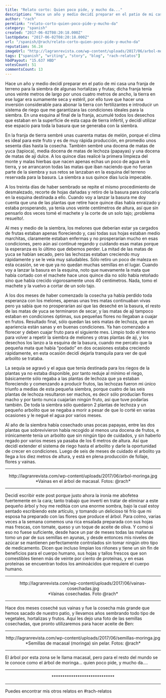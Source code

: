 ```yaml
---
title: "Relato corto: Quien poco pide, y mucho da..."
description: "Hace un año y medio decidí preparar en el patio de mi casa una franja de terreno para la siembra de algunas hortalizas y frutas; dicha franja tenía un..."
author: "rach"
permlink: "relato-corto-quien-poco-pide-y-mucho-da"
category: "spanish"
created: "2017-06-02T08:20:18.000Z"
lastUpdate: "2017-06-02T08:20:18.000Z"
url: "/spanish/@rach/relato-corto-quien-poco-pide-y-mucho-da"
reputation: 56.24
imageUrl: "http://lagranrevista.com/wp-content/uploads/2017/06/arbol-moringa.jpg"
tags: ["spanish", "writing", "story", "blog", "rach-relatos"]
hbdPayout: "15.637 HBD"
votesCount: 51
commentsCount: 13
---
```


Hace un año y medio decidí preparar en el patio de mi casa una franja de terreno para la siembra de algunas hortalizas y frutas; dicha franja tenía unos veinte metros de largo por unos cuatro metros de ancho, la tierra en ese lugar era sumamente seca y estéril, por ello tuve que hacer una inversión considerable para abonar la tierra con fertilizantes e introducir un sistema de riego que me garantizara las condiciones ideales para la siembra. En una esquina al final de la franja, acumulé todos los desechos que estaban en la superficie de esta capa de tierra infértil, y decidí utilizar ese espacio para toda la basura que se generaba con la siembra. 

En la franja de tierra sembré unas cuarenta matas de melón, porque el clima es ideal para este fruto y es de muy rápida producción, en promedio unos sesenta días hasta la cosecha. También sembré una docena de  matas de yuca (tapioca), media docena de matas de lechoza (papayas) y una docena de matas de ají dulce. A los quince días realicé la primera limpieza del monte y malas hierbas que nacen apenas echas un poco de agua en la tierra, y se arrancaron todas las matas que iban naciendo que no fueran parte de la siembra y sus retos se lanzaban en la esquina del terreno reservada para la basura.
La siembra a sus quince días lucía impecable.

A los treinta días de haber sembrado se repite el mismo procedimiento de desmalezado, recorte de hojas dañadas y retiro de la basura para colocarla en la esquina destinada a ello. Cuando voy a lanzar la basura me doy cuenta que una de las plantas que retire hace quince días había enraizado y estaba prosperando, ya tenía unos veinte centímetros de altura, así que sin pensarlo dos veces tomé el machete y la corte de un solo tajo; ¡problema resuelto!.

Al mes y medio de la siembra, los melones que deberían estar ya cargados de frutas estaban apenas floreciendo y, casi todas sus hojas estaban medio marchitas, claramente estaban enfermas y no prosperarían mucho en esas condiciones, pero aún así continué regando y cuidando esas matas porque la esperanza es lo último que debemos perder.  La mitad de las matas de yuca se habían secado, pero las lechozas estaban creciendo muy rápidamente y se le veía muy saludables. Sólo retiro un poco de maleza en esta ocasión, se ve que ya no quedan muchas semillas en el lugar. Cuando voy a lanzar la basura en la esquina, noto que nuevamente la mata que había cortado con el machete hace unos quince día no sólo había retoñado sino que había crecido vigorosamente unos 40 centímetros. Nada, tomo el machete y la vuelvo a cortar de un solo tajo. 

A los dos meses de haber comenzado la cosecha ya había perdido toda esperanza con los melones, apenas unas tres matas continuaban vivas pero ya sabía que no prosperarían así que las deseché en la basura, el resto de las matas de yuca se terminaron de secar, y las matas de ají tampoco estaban en condiciones óptimas, sus pequeñas flores no llegaban a cuajar en frutos. Resultado final, sólo quedan las seis matas de lechoza, que en apariencia están sanas y en buenas condiciones. Ya han comenzado a florecer y deben cuajar fruto para el siguiente mes. Limpio todo el terreno para volver a repetir la siembra de melones y otras plantas de ají, y los desechos los lanzo a la esquina de la basura, cuando me percato que la pequeña mata que había “podado” en dos ocasiones estaba creciendo rápidamente, en esta ocasión decidí dejarla tranquila para ver de qué arbolito se trataba.

La sequía se agravó y el agua que tenía destinada para los riegos de la plantas ya no estaba disponible, por tanto reduje al mínimo el riego, básicamente sólo regaba a las plantas de lechoza que ya estaban floreciendo y comenzando a producir frutos, las lechozas fueron mi único triunfo a medias de esta pequeña siembra, porque cuatro de las seis plantas de lechoza resultaron ser machos, es decir sólo producían flores macho y por tanto nunca cuajarían ningún fruto, así que tuve podarlas también. De toda la siembra sólo quedaron 2 plantas de lechoza y un pequeño arbolito que se negaba a morir a pesar de que lo corté en varias ocasiones y le negué el agua por varios meses. 

Al año de la siembra había cosechado unas pocas papayas, entre las dos plantas que sobrevivieron había recogido al menos una docena de frutos, e irónicamente tenía un arbolito que sin ningún tipo de cuidados, y sin haberlo regado por varios meses ya pasaba de los 6 metros de altura. Así que decidí extender el sistema de riego hasta el arbolito y darle la oportunidad de crecer en condiciones. Luego de seis de meses de cuidado el arbolito ya llega a los diez metros de altura, y está en plena producción de follaje, flores y vainas.
<hr>

<center>http://lagranrevista.com/wp-content/uploads/2017/06/arbol-moringa.jpg</center>
<center>*Vainas en el árbol de macasal. Fotos: @rach*</center>

<hr>

Decidí escribir este post porque justo ahora la ironía me abofetea fuertemente en la cara; tanto trabajo que invertí en tratar de eliminar a este pequeño árbol y hoy me reditúa con una enorme sombra, bajo la cual estoy sentado escribiendo este artículo, y tomando un delicioso té frío que mi esposa ha preparado con las flores que produce el árbol. Para colmo, varias veces a la semana comemos una rica ensalada preparada con sus hojas mas frescas, con tomate, queso y un toque de aceite de oliva. 
Y como si eso no fuese suficiente, desde hace un par de meses todas las mañanas tomo un par de sus semillas en ayunas, y desde entonces mis niveles de azúcar se mantienen perfectamente controlados sin tomar ningún otro tipo de medicamento. Dicen que incluso limpian los riñones y tiene un sin fin de beneficios para el cuerpo humano, sus hojas y tallos frescos que son comestibles tienen más de veinte por ciento de proteínas, y en esas proteínas se encuentran todos los aminoácidos que requiere el cuerpo humano. 
<hr>
<center>http://lagranrevista.com/wp-content/uploads/2017/06/vainas-cosechadas.jpg</center>
<center>*Vainas cosechadas. Foto @rach*</center>
<hr>

Hace dos meses coseché sus vainas y fue la cosecha más grande que hemos sacado de nuestro patio, y llevamos años sembrando todo tipo de vegetales, hortalizas y frutos. Aquí les dejo una foto de las semillas cosechadas, que pronto utilizaremos para hacer aceite de Ben: 
<hr>
<center>http://lagranrevista.com/wp-content/uploads/2017/06/semillas-moringa.jpg</center>
<center>*Semillas de macasal (moringa) sin pelar. Fotos: @rach*</center>
<hr>

El árbol por esta zona se le llama macasal, pero para el resto del mundo se le conoce como el árbol de moringa… quien poco pide, y mucho da….

<hr>
<center>*****************************</center>
<hr>
Puedes encontrar mis otros relatos en #rach-relatos